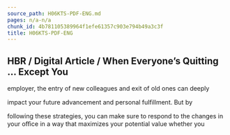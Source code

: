 ```yaml
---
source_path: H06KTS-PDF-ENG.md
pages: n/a-n/a
chunk_id: 4b781105389964f1efe61357c903e794b49a3c3f
title: H06KTS-PDF-ENG
---
```

## HBR / Digital Article / When Everyone’s Quitting … Except You

employer, the entry of new colleagues and exit of old ones can deeply

impact your future advancement and personal fulﬁllment. But by

following these strategies, you can make sure to respond to the changes in your oﬃce in a way that maximizes your potential value whether you
